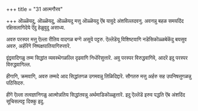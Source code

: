 +++
title = "31 आत्मगौरव"

+++
ऒळ्ळॆयदु, ऒळ्ळॆयदु, ऒळ्ळॆयदु मत्तु ऒळ्ळॆयदु ऎंब यावुदे अंशविल्लदवनु. अवनन्नु बहळ समयदिंद रक्षिसलागिदॆये ऎंदु हेळुवुदु असाध्य.

अवरु परस्पर मत्तु ऎल्ला रीतिय वादगळ बग्गॆ असूयॆ पट्टरु. ऎल्लॆडॆयू विशिष्टवागि नडॆसिकॊळ्ळबेकॆंदु बयसुव अवरु, अर्हरिगॆ निष्पक्षपातियागिरुत्तारॆ.

द्वंद्ववादिगळु तम्म सिद्धांत व्यवस्थॆगळल्लि दृढवागि निर्धरिसुत्तारॆ. अवु परस्पर विरुद्धवागिवॆ, आदरॆ इदु परस्पर विरुद्धवागिल्ल.

हीगागि, क्रमवागि, अवरु तम्मदे आद सिद्धांतगळ उगमवन्नु तिळिदिद्दारॆ. सौगतरु मत्तु अर्हरु सह उपनिषत्तुगळन्नु पठिसिदरु.

हीगॆ ऎल्ला तत्वज्ञानिगळु आत्मोन्नतिय सिद्धांतवन्नु अर्थमाडिकॊळ्ळुत्तारॆ. इदु ऎल्लॆडॆ इरुव पद्धति ऎंब अंशदिंद सूचिसल्पट्ट दिक्कु इदु.


